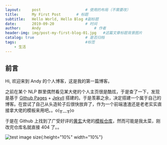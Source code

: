```yaml
---
layout:     post   				    # 使用的布局（不需要改）
title:      My First Post   	# 标题 
subtitle:   Hello World, Hello Blog #副标题
date:       2019-09-20 				# 时间
author:     Andy 						# 作者
header-img: img/post-my-first-blog-01.jpg 	#这篇文章标题背景图片
catalog: true 						# 是否归档
tags:								#标签
    - 生活
---
```


## 前言
Hi, 欢迎来到 Andy 的个人博客，这是我的第一篇博客。

之前在某个 NLP 群里偶然看见某大佬的个人主页很是酷炫，于是查了一下，发现是基于 [Github Pages](https://pages.github.com/) + [Jekyll](https://jekyllrb.com/) 搭建的。于是羡慕之余，决定搭建一个属于自己的博客。在尝试了自己从头造轮子后很快放弃了，作为一个前端渣渣还是老老实实直接拿大佬的模板来用吧。。o(╥﹏╥)o

于是在 Github 上找到了广受好评的[黄玄](https://huangxuan.me/)大佬的[模板仓库](https://github.com/Huxpro/huxblog-boilerplate)，然而可能是我太菜，刚改完仓库名就直接 404 了。。

![test image size](https://tva1.sinaimg.cn/large/006y8mN6ly1g75hm73j6sj30c70cot9l.jpg){:height="10%" width="10%"}



